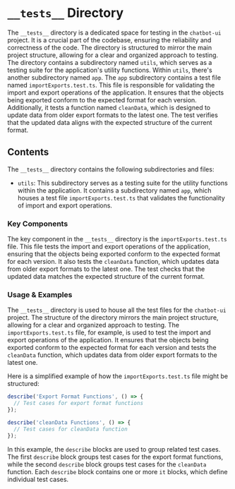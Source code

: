 
# `__tests__` Directory

The `__tests__` directory is a dedicated space for testing in the `chatbot-ui` project. It is a crucial part of the codebase, ensuring the reliability and correctness of the code. The directory is structured to mirror the main project structure, allowing for a clear and organized approach to testing. The directory contains a subdirectory named `utils`, which serves as a testing suite for the application's utility functions. Within `utils`, there's another subdirectory named `app`. The `app` subdirectory contains a test file named `importExports.test.ts`. This file is responsible for validating the import and export operations of the application. It ensures that the objects being exported conform to the expected format for each version. Additionally, it tests a function named `cleanData`, which is designed to update data from older export formats to the latest one. The test verifies that the updated data aligns with the expected structure of the current format.

## Contents

The `__tests__` directory contains the following subdirectories and files:

- `utils`: This subdirectory serves as a testing suite for the utility functions within the application. It contains a subdirectory named `app`, which houses a test file `importExports.test.ts` that validates the functionality of import and export operations.

### Key Components

The key component in the `__tests__` directory is the `importExports.test.ts` file. This file tests the import and export operations of the application, ensuring that the objects being exported conform to the expected format for each version. It also tests the `cleanData` function, which updates data from older export formats to the latest one. The test checks that the updated data matches the expected structure of the current format.

### Usage & Examples

The `__tests__` directory is used to house all the test files for the `chatbot-ui` project. The structure of the directory mirrors the main project structure, allowing for a clear and organized approach to testing. The `importExports.test.ts` file, for example, is used to test the import and export operations of the application. It ensures that the objects being exported conform to the expected format for each version and tests the `cleanData` function, which updates data from older export formats to the latest one.

Here is a simplified example of how the `importExports.test.ts` file might be structured:

```javascript
describe('Export Format Functions', () => {
  // Test cases for export format functions
});

describe('cleanData Functions', () => {
  // Test cases for cleanData function
});
```

In this example, the `describe` blocks are used to group related test cases. The first `describe` block groups test cases for the export format functions, while the second `describe` block groups test cases for the `cleanData` function. Each `describe` block contains one or more `it` blocks, which define individual test cases.
